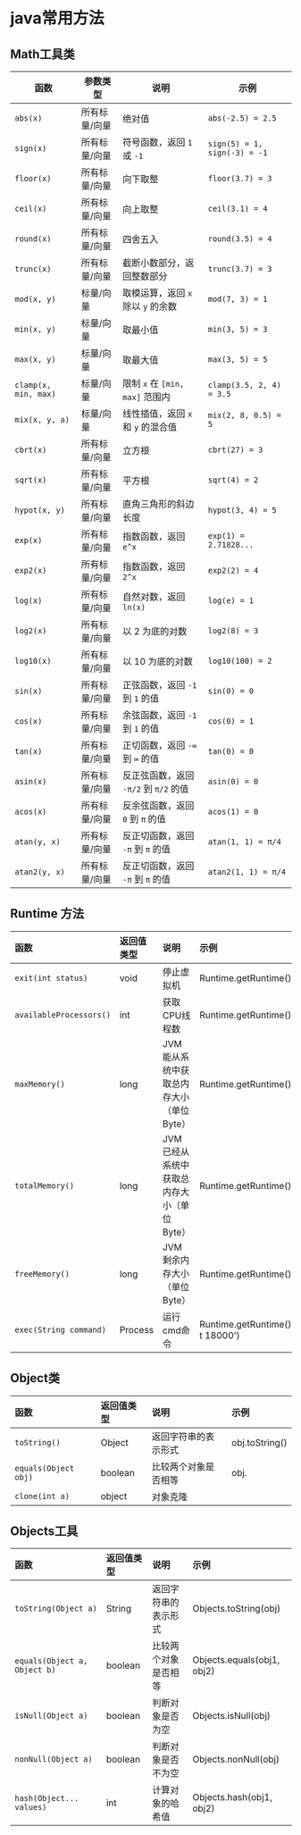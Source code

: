 # java常用方法

## Math工具类

| 函数                   | 参数类型    | 说明                         | 示例                           |
|----------------------|---------|----------------------------|------------------------------|
| `abs(x)`             | 所有标量/向量 | 绝对值                        | `abs(-2.5) = 2.5`            |
| `sign(x)`            | 所有标量/向量 | 符号函数，返回 `1` 或 `-1`         | `sign(5) = 1, sign(-3) = -1` |
| `floor(x)`           | 所有标量/向量 | 向下取整                       | `floor(3.7) = 3`             |
| `ceil(x)`            | 所有标量/向量 | 向上取整                       | `ceil(3.1) = 4`              |
| `round(x)`           | 所有标量/向量 | 四舍五入                       | `round(3.5) = 4`             |
| `trunc(x)`           | 所有标量/向量 | 截断小数部分，返回整数部分              | `trunc(3.7) = 3`             |
| `mod(x, y)`          | 标量/向量   | 取模运算，返回 `x` 除以 `y` 的余数     | `mod(7, 3) = 1`              |
| `min(x, y)`          | 标量/向量   | 取最小值                       | `min(3, 5) = 3`              |
| `max(x, y)`          | 标量/向量   | 取最大值                       | `max(3, 5) = 5`              |
| `clamp(x, min, max)` | 标量/向量   | 限制 `x` 在 `[min, max]` 范围内  | `clamp(3.5, 2, 4) = 3.5`     |
| `mix(x, y, a)`       | 标量/向量   | 线性插值，返回 `x` 和 `y` 的混合值     | `mix(2, 8, 0.5) = 5`         |
| `cbrt(x)`            | 所有标量/向量 | 立方根                        | `cbrt(27) = 3`               |
| `sqrt(x)`            | 所有标量/向量 | 平方根                        | `sqrt(4) = 2`                |
| `hypot(x, y)`        | 所有标量/向量 | 直角三角形的斜边长度                 | `hypot(3, 4) = 5`            |
| `exp(x)`             | 所有标量/向量 | 指数函数，返回 `e^x`              | `exp(1) = 2.71828...`        |
| `exp2(x)`            | 所有标量/向量 | 指数函数，返回 `2^x`              | `exp2(2) = 4`                |
| `log(x)`             | 所有标量/向量 | 自然对数，返回 `ln(x)`            | `log(e) = 1`                 |
| `log2(x)`            | 所有标量/向量 | 以 2 为底的对数                  | `log2(8) = 3`                |
| `log10(x)`           | 所有标量/向量 | 以 10 为底的对数                 | `log10(100) = 2`             |
| `sin(x)`             | 所有标量/向量 | 正弦函数，返回 `-1` 到 `1` 的值      | `sin(0) = 0`                 |
| `cos(x)`             | 所有标量/向量 | 余弦函数，返回 `-1` 到 `1` 的值      | `cos(0) = 1`                 |
| `tan(x)`             | 所有标量/向量 | 正切函数，返回 `-∞` 到 `∞` 的值      | `tan(0) = 0`                 |
| `asin(x)`            | 所有标量/向量 | 反正弦函数，返回 `-π/2` 到 `π/2` 的值 | `asin(0) = 0`                |
| `acos(x)`            | 所有标量/向量 | 反余弦函数，返回 `0` 到 `π` 的值      | `acos(1) = 0`                |
| `atan(y, x)`         | 所有标量/向量 | 反正切函数，返回 `-π` 到 `π` 的值     | `atan(1, 1) = π/4`           |
| `atan2(y, x)`        | 所有标量/向量 | 反正切函数，返回 `-π` 到 `π` 的值     | `atan2(1, 1) = π/4`          |


## Runtime 方法

| 函数                      | 返回值类型   | 说明                       | 示例                                                |
|:------------------------|:--------|:-------------------------|:--------------------------------------------------|
| `exit(int status)`      | void    | 停止虚拟机                    | Runtime.getRuntime().exit(0);                     |
| `availableProcessors()` | int     | 获取CPU线程数                 | Runtime.getRuntime().availableProcessors()        |
| `maxMemory()`           | long    | JVM能从系统中获取总内存大小（单位Byte）  | Runtime.getRuntime().maxMemory()                  |
| `totalMemory()`         | long    | JVM已经从系统中获取总内存大小（单位Byte） | Runtime.getRuntime().totalMemory()                |
| `freeMemory()`          | long    | JVM剩余内存大小（单位Byte）        | Runtime.getRuntime().freeMemory()                 |
| `exec(String command)`  | Process | 运行cmd命令                  | Runtime.getRuntime().exec('shutdown -s -t 18000') |


## Object类

| 函数                   | 返回值类型   | 说明         | 示例             |
|:---------------------|:--------|:-----------|:---------------|
| `toString()`         | Object  | 返回字符串的表示形式 | obj.toString() |
| `equals(Object obj)` | boolean | 比较两个对象是否相等 | obj.           |
| `clone(int a)`       | object  | 对象克隆       |                |

## Objects工具

| 函数                           | 返回值类型   | 说明         | 示例                         |
|:-----------------------------|:--------|:-----------|:---------------------------|
| `toString(Object a)`         | String  | 返回字符串的表示形式 | Objects.toString(obj)      |
| `equals(Object a, Object b)` | boolean | 比较两个对象是否相等 | Objects.equals(obj1, obj2) |
| `isNull(Object a)`           | boolean | 判断对象是否为空   | Objects.isNull(obj)        |
| `nonNull(Object a)`          | boolean | 判断对象是否不为空  | Objects.nonNull(obj)       |
| `hash(Object... values)`     | int     | 计算对象的哈希值   | Objects.hash(obj1, obj2)   |    
